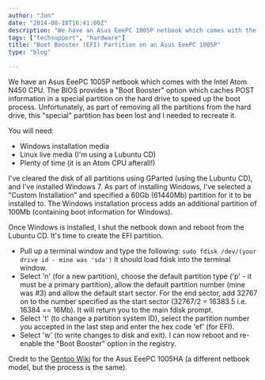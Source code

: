 ```yaml
---
author: "Jon"
date: "2014-08-18T16:41:00Z"
description: "We have an Asus EeePC 1005P netbook which comes with the Intel Atom N450 CPU. The BIOS provides a \"Boot Booster\" option which caches POST information in a special partition on the hard drive to speed up the boot process."
tags: ["techsupport", "hardware"]
title: "Boot Booster (EFI) Partition on an Asus EeePC 1005P"
type: "blog"

---
```


We have an Asus EeePC 1005P netbook which comes with the Intel Atom N450 CPU. The BIOS provides a "Boot Booster" option which caches POST information in a special partition on the hard drive to speed up the boot process.
Unfortunately, as part of removing all the partitions from the hard drive, this "special" partition has been lost and I needed to recreate it.

You will need:

+ Windows installation media
+ Linux live media (I'm using a Lubuntu CD)
+ Plenty of time (it is an Atom CPU afterall!)

I've cleared the disk of all partitions using GParted (using the Lubuntu CD), and I've installed Windows 7. As part of installing Windows, I've selected a "Custom Installation" and specified a 60Gb (61440Mb) partition for it to be installed to. The Windows installation process adds an additional partition of 100Mb (containing boot information for Windows).

Once Windows is installed, I shut the netbook down and reboot from the Lubuntu CD. It's time to create the EFI partition.

+ Pull up a terminal window and type the following: `sudo fdisk /dev/(your drive id - mine was 'sda')` It should load fdisk into the terminal window.
+ Select 'n' (for a new partition), choose the default partition type ('p' - it must be a primary partition), allow the default partition number (mine was #3) and allow the default start sector. For the end sector, add 32767 on to the number specified as the start sector (32767/2 = 16383.5 i.e. 16384 == 16Mb). It will return you to the main fdisk prompt.
+ Select 't' (to change a partition system ID), select the partition number you accepted in the last step and enter the hex code 'ef' (for EFI).
+ Select 'w' (to write changes to disk and exit).
I can now reboot and re-enable the "Boot Booster" option in the registry.

Credit to the [Gentoo Wiki](http://wiki.gentoo.org/wiki/Asus_Eee_PC_1005HA) for the Asus EeePC 1005HA (a different netbook model, but the process is the same).
